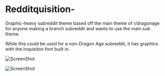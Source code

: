 # Redditquisition-
Graphic-heavy subreddit theme based off the main theme of r/dragonage for anyone making a branch subreddit and wants to use the main sub theme. 

While this *could* be used for a non-Dragon Age subreddit, it has graphics with the Inquisiton font built in.  


![ScreenShot](http://i.imgur.com/7EqxjBU.png)

![ScreenShot](http://i.imgur.com/ulemIKj.png)  
